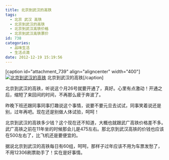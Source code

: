 ```yaml
---
title: 北京到武汉的高铁
tags:
  - 北京 武汉 高铁
  - 北京到武汉的高铁
  - 北京到武汉高铁价格
  - 北京到武汉高铁票价
id: 738
categories:
  - 品味生活
  - 生活点滴
date: 2012-12-19 15:19:56
---
```


<div>

[caption id="attachment_739" align="aligncenter" width="400"][![](http://www.pooy.net/wp-content/uploads/2012/12/北京到武汉的高铁.jpg "北京到武汉的高铁")](http://www.pooy.net/wp-content/uploads/2012/12/北京到武汉的高铁.jpg) 北京到武汉的高铁[/caption]

</div>
北京到武汉的高铁，听说这个月26号就要开通了，真好。心里有点激动！开通之后，缩短了来回间的时间，不再那么疲于奔波了。

昨晚下班还跟同事同事打趣说这个事情，说要不要元旦去试试，同事笑着说还是别，过年再吧。现在还是别做人体试验，呵呵！

北京到武汉的高铁多少钱？这个现在还不知道，大概也就跟武广高铁价格差不多。武广高铁之前在11年坐的时候那会儿是475左右。那北京到武汉高铁的价钱也应该在500左右了，比飞机还是要便宜的。

据说北京到武汉的高铁每日有60组，呵呵，那样子过年应该不用为车票发愁了，不用12306刷票助手了！实在是好事情。